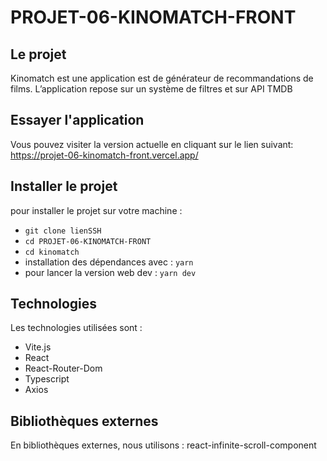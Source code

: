 # PROJET-06-KINOMATCH-FRONT

## Le projet

Kinomatch est une application est de générateur de recommandations de films.
L’application repose sur un système de filtres et sur API TMDB

## Essayer l'application

Vous pouvez visiter la version actuelle en cliquant sur le lien suivant:  
https://projet-06-kinomatch-front.vercel.app/

## Installer le projet

pour installer le projet sur votre machine :

- `git clone lienSSH`
- `cd PROJET-06-KINOMATCH-FRONT`
- `cd kinomatch`
- installation des dépendances avec : `yarn`
- pour lancer la version web dev : `yarn dev`

## Technologies

Les technologies utilisées sont :

- Vite.js
- React
- React-Router-Dom
- Typescript
- Axios

## Bibliothèques externes

En bibliothèques externes, nous utilisons :
react-infinite-scroll-component
